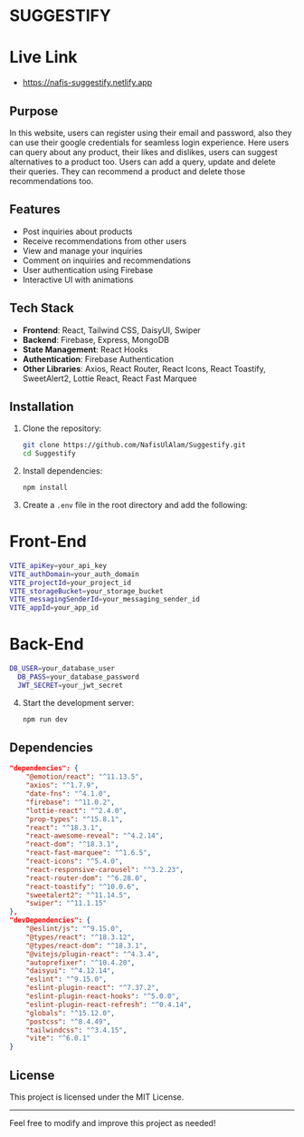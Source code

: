 # SUGGESTIFY

# Live Link

- https://nafis-suggestify.netlify.app

## Purpose

In this website, users can register using their email and password, also they can use their google credentials for seamless login experience. Here users can query about any product, their likes and dislikes, users can suggest alternatives to a product too. Users can add a query, update and delete their queries. They can recommend a product and delete those recommendations too.

## Features

- Post inquiries about products
- Receive recommendations from other users
- View and manage your inquiries
- Comment on inquiries and recommendations
- User authentication using Firebase
- Interactive UI with animations

## Tech Stack

- **Frontend**: React, Tailwind CSS, DaisyUI, Swiper
- **Backend**: Firebase, Express, MongoDB
- **State Management**: React Hooks
- **Authentication**: Firebase Authentication
- **Other Libraries**: Axios, React Router, React Icons, React Toastify, SweetAlert2, Lottie React, React Fast Marquee

## Installation

1. Clone the repository:

   ```sh
   git clone https://github.com/NafisUlAlam/Suggestify.git
   cd Suggestify
   ```

2. Install dependencies:

   ```sh
   npm install
   ```

3. Create a `.env` file in the root directory and add the following:

# Front-End

```sh
VITE_apiKey=your_api_key
VITE_authDomain=your_auth_domain
VITE_projectId=your_project_id
VITE_storageBucket=your_storage_bucket
VITE_messagingSenderId=your_messaging_sender_id
VITE_appId=your_app_id
```

# Back-End

```sh
DB_USER=your_database_user
  DB_PASS=your_database_password
  JWT_SECRET=your_jwt_secret
```

4. Start the development server:
   ```sh
   npm run dev
   ```

## Dependencies

```json
"dependencies": {
    "@emotion/react": "^11.13.5",
    "axios": "^1.7.9",
    "date-fns": "^4.1.0",
    "firebase": "^11.0.2",
    "lottie-react": "^2.4.0",
    "prop-types": "^15.8.1",
    "react": "^18.3.1",
    "react-awesome-reveal": "^4.2.14",
    "react-dom": "^18.3.1",
    "react-fast-marquee": "^1.6.5",
    "react-icons": "^5.4.0",
    "react-responsive-carousel": "^3.2.23",
    "react-router-dom": "^6.28.0",
    "react-toastify": "^10.0.6",
    "sweetalert2": "^11.14.5",
    "swiper": "^11.1.15"
},
"devDependencies": {
    "@eslint/js": "^9.15.0",
    "@types/react": "^18.3.12",
    "@types/react-dom": "^18.3.1",
    "@vitejs/plugin-react": "^4.3.4",
    "autoprefixer": "^10.4.20",
    "daisyui": "^4.12.14",
    "eslint": "^9.15.0",
    "eslint-plugin-react": "^7.37.2",
    "eslint-plugin-react-hooks": "^5.0.0",
    "eslint-plugin-react-refresh": "^0.4.14",
    "globals": "^15.12.0",
    "postcss": "^8.4.49",
    "tailwindcss": "^3.4.15",
    "vite": "^6.0.1"
}
```

## License

This project is licensed under the MIT License.

---

Feel free to modify and improve this project as needed!

